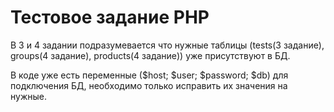 # Тестовое задание PHP
 В 3 и 4 задании подразумевается что нужные таблицы (tests(3 задание), groups(4 задание), products(4 задание)) уже присутствуют в БД. 
 
В коде уже есть переменные ($host; $user; $password; $db) для подключения БД, 
 необходимо только исправить их значения на нужные.